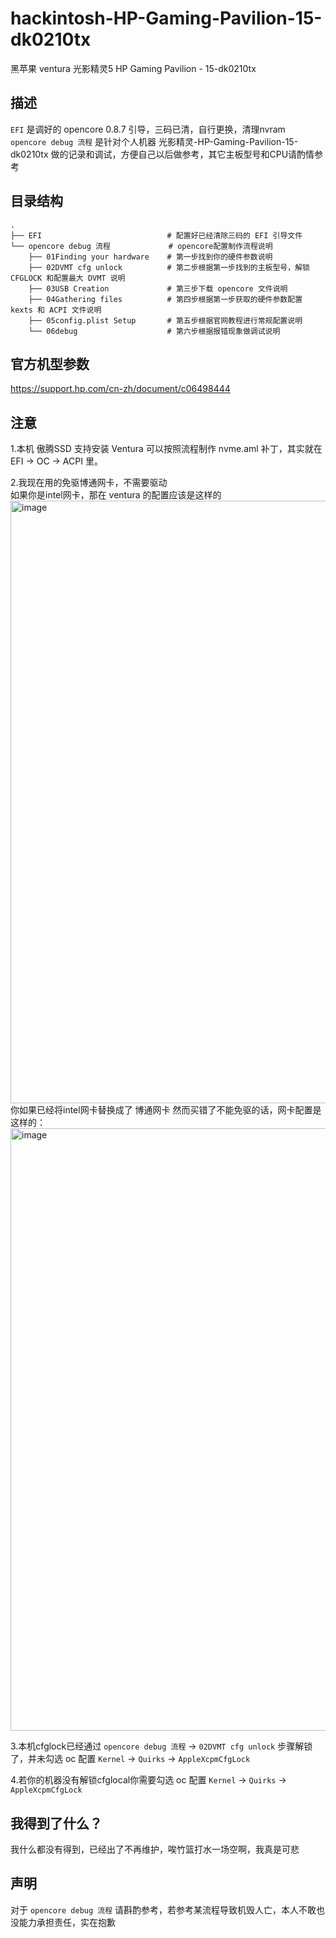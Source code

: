 # hackintosh-HP-Gaming-Pavilion-15-dk0210tx
黑苹果 ventura 光影精灵5 HP Gaming Pavilion - 15-dk0210tx  

## 描述
`EFI` 是调好的 opencore 0.8.7 引导，三码已清，自行更换，清理nvram  
`opencore debug 流程` 是针对个人机器 光影精灵-HP-Gaming-Pavilion-15-dk0210tx 做的记录和调试，方便自己以后做参考，其它主板型号和CPU请酌情参考  

## 目录结构

    .                                  
    ├── EFI                            # 配置好已经清除三码的 EFI 引导文件 
    └── opencore debug 流程             # opencore配置制作流程说明 
        ├── 01Finding your hardware    # 第一步找到你的硬件参数说明
        ├── 02DVMT cfg unlock          # 第二步根据第一步找到的主板型号，解锁 CFGLOCK 和配置最大 DVMT 说明
        ├── 03USB Creation             # 第三步下载 opencore 文件说明
        ├── 04Gathering files          # 第四步根据第一步获取的硬件参数配置 kexts 和 ACPI 文件说明 
        ├── 05config.plist Setup       # 第五步根据官网教程进行常规配置说明
        └── 06debug                    # 第六步根据报错现象做调试说明

## 官方机型参数
<a href="https://support.hp.com/cn-zh/document/c06498444" title="官方参数">https://support.hp.com/cn-zh/document/c06498444</a>  

## 注意
1.本机 傲腾SSD 支持安装 Ventura 可以按照流程制作 nvme.aml 补丁，其实就在 EFI -> OC -> ACPI 里。  

2.我现在用的免驱博通网卡，不需要驱动  
如果你是intel网卡，那在 ventura 的配置应该是这样的  
<img width="964" alt="image" title="intel" src="https://user-images.githubusercontent.com/94947393/205294387-150b0bc5-4517-43a8-9082-b0403ec64484.png">   
你如果已经将intel网卡替换成了 博通网卡 然而买错了不能免驱的话，网卡配置是这样的：  
<img width="964" alt="image" title="Broadcom" src="https://user-images.githubusercontent.com/94947393/201841163-97df13ad-4a79-4dab-af6b-25089f28a4b2.png">   

3.本机cfglock已经通过  `opencore debug 流程` -> `02DVMT cfg unlock` 步骤解锁了，并未勾选 oc 配置 `Kernel` -> `Quirks` -> `AppleXcpmCfgLock`  

4.若你的机器没有解锁cfglocal你需要勾选 oc 配置 `Kernel` -> `Quirks` -> `AppleXcpmCfgLock`

##  我得到了什么？
我什么都没有得到，已经出了不再维护，唉竹篮打水一场空啊，我真是可悲  

## 声明
对于 `opencore debug 流程` 请斟酌参考，若参考某流程导致机毁人亡，本人不敢也没能力承担责任，实在抱歉
